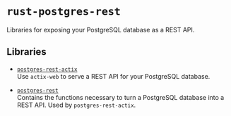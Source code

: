 # `rust-postgres-rest`

Libraries for exposing your PostgreSQL database as a REST API.

## Libraries

- [`postgres-rest-actix`](postgres-rest-actix/)  
  Use `actix-web` to serve a REST API for your PostgreSQL database.

- [`postgres-rest`](postgres-rest/)  
  Contains the functions necessary to turn a PostgreSQL database into a REST API. Used by `postgres-rest-actix`.
